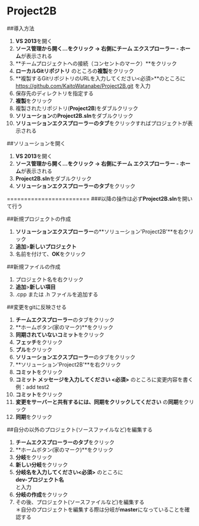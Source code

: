 Project2B
=========

##導入方法
1. **VS 2013**を開く
2. **ソース管理から開く...**をクリック → 右側に**チーム エクスプローラー - ホーム**が表示される
3. **チームプロジェクトへの接続（コンセントのマーク）**をクリック
4. **ローカルGitリポジトリ** のところの**複製**をクリック
5. **複製するGitリポジトリのURLを入力してください<必須>**のところに  
https://github.com/KaitoWatanabe/Project2B.git  を入力
6. 保存先のディレクトリを指定する
7. **複製**をクリック
8. 複製されたリポジトリ(**Project2B**)をダブルクリック
9. **ソリューション**の**Project2B.sln**をダブルクリック
10. **ソリューションエクスプローラーのタブ**をクリックすればプロジェクトが表示される

##ソリューションを開く
1. **VS 2013**を開く
2. **ソース管理から開く...**をクリック → 右側に**チーム エクスプローラー - ホーム**が表示される
3. **Project2B.sln**をダブルクリック
4. **ソリューションエクスプローラーのタブ**をクリック

========================
###以降の操作は必ず**Project2B.sln**を開いて行う

##新規プロジェクトの作成
1. **ソリューションエクスプローラー**の**ソリューション'Project2B'**を右クリック
2. **追加**>**新しいプロジェクト**
3. 名前を付けて、**OK**をクリック

##新規ファイルの作成
1. プロジェクト名を右クリック
2. **追加**>**新しい項目**
3. .cpp または .h ファイルを追加する

##変更をgitに反映させる
1. **チームエクスプローラー**のタブをクリック
2. **ホームボタン(家のマーク)**をクリック
3. **同期されていないコミット**をクリック
4. **フェッチ**をクリック
5. **プル**をクリック
6. **ソリューションエクスプローラー**のタブをクリック
1. **ソリューション'Project2B'**を右クリック
2. **コミット**をクリック
3. **コミット メッセージを入力してください <必須>** のところに変更内容を書く  
例：add test2
4. **コミット**をクリック
5. **変更をサーバーと共有するには、同期をクリックしてください** の**同期**をクリック
6. **同期**をクリック

##自分の以外のプロジェクト(ソースファイルなど)を編集する
1. **チームエクスプローラーのタブ**をクリック
2. **ホームボタン(家のマーク)**をクリック
3. **分岐**をクリック
4. **新しい分岐**をクリック
5. **分岐名を入力してください<必須>** のところに  
**dev-プロジェクト名**  
と入力
6. **分岐の作成**をクリック
7. その後、プロジェクト(ソースファイルなど)を編集する  
＊自分のプロジェクトを編集する際は分岐が**master**になっていることを確認する
